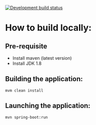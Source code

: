 [![Development build status](http://ec2-34-217-128-156.us-west-2.compute.amazonaws.com:8080/job/demo-jsf-springboot/job/master/badge/icon)](http://ec2-34-217-128-156.us-west-2.compute.amazonaws.com:8080/job/demo-jsf-springboot/job/master/badge/icon)
# How to build locally:
## Pre-requisite
* Install maven (latest version)
* Install JDK 1.8
## Building the application:
```
mvm clean install
```
## Launching the application:
```
mvn spring-boot:run
```
